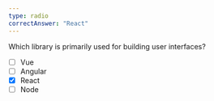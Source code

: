 ```yaml
---
type: radio
correctAnswer: "React"
---
```


Which library is primarily used for building user interfaces?

- [ ] Vue
- [ ] Angular
- [x] React
- [ ] Node
